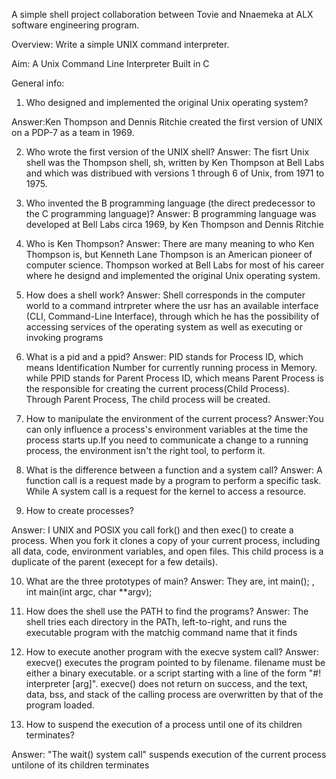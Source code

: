 A simple shell project collaboration between Tovie  and Nnaemeka at ALX software engineering program. 

Overview: Write a simple UNIX command interpreter.

Aim: A Unix Command Line Interpreter Built in C

General info:
1. Who designed and implemented the original Unix operating system? 

Answer:Ken Thompson and Dennis Ritchie created the first version of UNIX on a PDP-7 as a team in 1969.

2. Who wrote the first version of the UNIX shell? 
Answer: The fisrt Unix shell was the Thompson shell, sh, written by Ken Thompson at Bell Labs and which was distribued with versions 1 through 6 of Unix, from 1971 to 1975. 

3. Who invented the B programming language (the direct predecessor to the C programming language)?
Answer: B programming language was developed at Bell Labs circa 1969, by Ken Thompson and Dennis Ritchie

4. Who is Ken Thompson?
Answer: There are many meaning to who Ken Thompson is, but Kenneth Lane Thompson is an American pioneer of computer science. Thompson worked at Bell Labs for most of his career where he designd and implemented the original Unix operating system.

5. How does a shell work?
Answer: Shell corresponds in the computer world to a command intrpreter where the usr has an available interface (CLI, Command-Line Interface), through which he has the possibility of accessing services of the operating system as well as executing or invoking programs

6. What is a pid and a ppid?
Answer: PID stands for Process ID, which means Identification Number for currently running process in Memory. while PPID stands for Parent Process ID, which means Parent Process is the responsible for creating the current process(Child Process). Through Parent Process, The child process will be created.

7. How to manipulate the environment of the current process?
Answer:You can only influence a process's environment variables at the time the process starts up.If you need to communicate a change to a running process, the environment isn't the right tool, to perform it.

8. What is the difference between a function and a system call?
Answer: A function call is a request made by a program to perform a specific task. While A system call is a request for the kernel to access a resource.

9. How to create processes?

Answer: I UNIX and POSIX you call fork() and then exec() to create a process. When you fork it clones a copy of your current process, including all data, code, environment variables, and open files. This child process is a duplicate of the parent (execept for a few details).

10. What are the three prototypes of main?
Answer: They are, int main(); , int main(int argc, char **argv);

11. How does the shell use the PATH to find the programs?
Answer: The shell tries each directory in the PATh, left-to-right, and runs the executable program with the matchig command name that it finds

12. How to execute another program with the execve system call?
Answer: execve() executes the program pointed to by filename. filename must be either a binary executable. or a script starting with a line of the form "#! interpreter [arg]". execve() does not return on success, and the text, data, bss, and stack of the calling process are overwritten by that of the program loaded.

13. How to suspend the execution of a process until one of its children terminates?

Answer: "The wait() system call" suspends execution of the current process untilone of its children terminates
